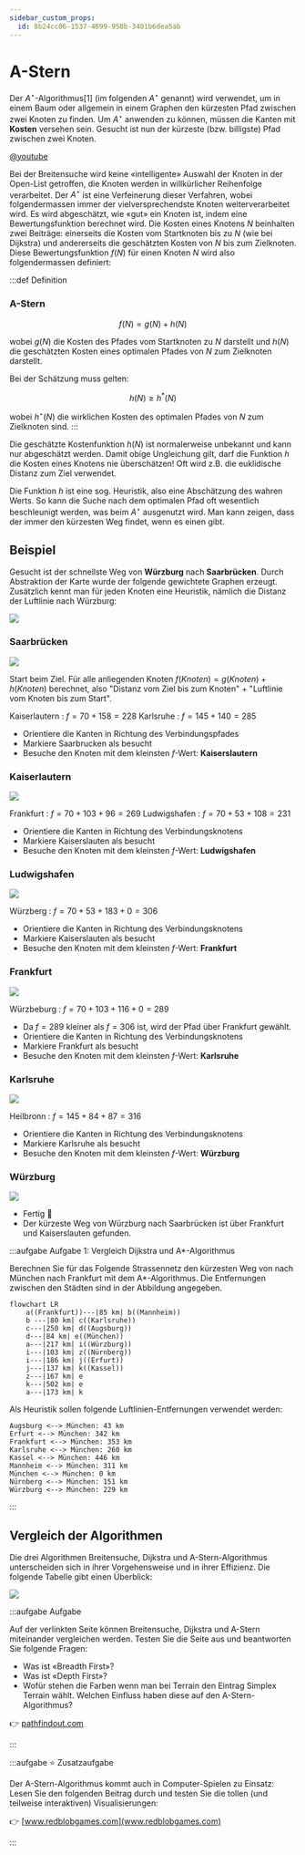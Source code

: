 ```yaml
---
sidebar_custom_props:
  id: 8b24cc06-1537-4699-958b-3401b6dea5ab
---
```


# A-Stern

Der $A^\star$-Algorithmus[1] (im folgenden $A^\star$ genannt) wird verwendet, um in einem Baum oder allgemein in einem Graphen den kürzesten Pfad zwischen zwei Knoten zu finden. Um  $A^\star$ anwenden zu können, müssen die Kanten mit **Kosten** versehen sein. Gesucht ist nun der kürzeste (bzw. billigste) Pfad zwischen zwei Knoten.

[@youtube](https://www.youtube-nocookie.com/embed/A60q6dcoCjw?si=lhZQt6CCow0eK0Zr)

Bei der Breitensuche wird keine «intelligente» Auswahl der Knoten in der Open-List getroffen, die Knoten werden in willkürlicher Reihenfolge verarbeitet. Der  $A^\star$ ist eine Verfeinerung dieser Verfahren, wobei folgendermassen immer der vielversprechendste Knoten weiterverarbeitet wird. Es wird abgeschätzt, wie «gut» ein Knoten ist, indem eine Bewertungsfunktion berechnet wird. Die Kosten eines Knotens $N$ beinhalten zwei Beiträge: einerseits die Kosten vom Startknoten bis zu $N$ (wie bei Dijkstra) und andererseits die geschätzten Kosten von $N$ bis zum Zielknoten. Diese Bewertungsfunktion $f(N)$ für einen Knoten $N$ wird also folgendermassen definiert:

:::def Definition
### A-Stern
$$
f(N) = g(N) + h(N)
$$

wobei $g(N)$ die Kosten des Pfades vom Startknoten zu $N$ darstellt und $h(N)$ die geschätzten Kosten eines optimalen Pfades von $N$ zum Zielknoten darstellt.

Bei der Schätzung muss gelten:

$$
h(N) \geq h^*(N)
$$

wobei $h^\star(N)$ die wirklichen Kosten des optimalen Pfades von $N$ zum Zielknoten sind.
:::

Die geschätzte Kostenfunktion $h(N)$ ist normalerweise unbekannt und kann nur abgeschätzt werden. Damit obige Ungleichung gilt, darf die Funktion $h$ die Kosten eines Knotens nie überschätzen! Oft wird z.B. die euklidische Distanz zum Ziel verwendet.

Die Funktion $h$ ist eine sog. Heuristik, also eine Abschätzung des wahren Werts. So kann die Suche nach dem optimalen Pfad oft wesentlich beschleunigt werden, was beim $A^\star$ ausgenutzt wird. Man kann zeigen, dass der  immer den kürzesten Weg findet, wenn es einen gibt.

## Beispiel
Gesucht ist der schnellste Weg von __Würzburg__ nach __Saarbrücken__. Durch Abstraktion der Karte wurde der folgende gewichtete Graphen erzeugt. Zusätzlich kennt man für jeden Knoten eine Heuristik, nämlich die Distanz der Luftlinie nach Würzburg:

![](./images/00-astar.png)

<Tabs>
<TabItem value="Schritt 1">

### Saarbrücken
![](./images/01-astar.png)

Start beim Ziel. Für alle anliegenden Knoten $f(Knoten) = g(Knoten) + h(Knoten)$ berechnet, also "Distanz vom Ziel bis zum Knoten" + "Luftlinie vom Knoten bis zum Start".

Kaiserlautern
: $f = 70 + 158 = 228$
Karlsruhe
: $f = 145 + 140 = 285$

- Orientiere die Kanten in Richtung des Verbindungspfades
- Markiere Saarbrucken als besucht
- Besuche den Knoten mit dem kleinsten $f$-Wert: __Kaiserslautern__

</TabItem>
<TabItem value="Schritt 2">

### Kaiserlautern
![](./images/02-astar.png)


Frankfurt
: $f = 70 + 103 + 96 = 269$
Ludwigshafen
: $f = 70 + 53 + 108 = 231$

- Orientiere die Kanten in Richtung des Verbindungsknotens
- Markiere Kaiserslauten als besucht
- Besuche den Knoten mit dem kleinsten $f$-Wert: __Ludwigshafen__

</TabItem>
<TabItem value="Schritt 3">

### Ludwigshafen
![](./images/03-astar.png)


Würzberg
: $f = 70 + 53 + 183 + 0 = 306$

- Orientiere die Kanten in Richtung des Verbindungsknotens
- Markiere Kaiserslauten als besucht
- Besuche den Knoten mit dem kleinsten $f$-Wert: __Frankfurt__

</TabItem>
<TabItem value="Schritt 4">

### Frankfurt
![](./images/04-astar.png)

Würzbeburg
: $f = 70 + 103 + 116 + 0 = 289$

- Da $f=289$ kleiner als $f=306$ ist, wird der Pfad über Frankfurt gewählt.
- Orientiere die Kanten in Richtung des Verbindungsknotens
- Markiere Frankfurt als besucht
- Besuche den Knoten mit dem kleinsten $f$-Wert: __Karlsruhe__

</TabItem>
<TabItem value="Schritt 5">

### Karlsruhe
![](./images/05-astar.png)

Heilbronn
: $f = 145 + 84 + 87 = 316$

- Orientiere die Kanten in Richtung des Verbindungsknotens
- Markiere Karlsruhe als besucht
- Besuche den Knoten mit dem kleinsten $f$-Wert: __Würzburg__

</TabItem>
<TabItem value="Schritt 6">

### Würzburg
![](./images/06-astar.png)

- Fertig 🥳
- Der kürzeste Weg von Würzburg nach Saarbrücken ist über Frankfurt und Kaiserslauten gefunden.

</TabItem>

</Tabs>

:::aufgabe Aufgabe 1: Vergleich Dijkstra und A\*-Algorithmus
<Answer type="state" webKey="3d2faa9b-0ce4-4cfe-b573-bce807439c0f" />

Berechnen	Sie	für	das	Folgende Strassennetz	den	kürzesten	Weg	von	nach München nach Frankfurt mit dem A\*-Algorithmus. Die	Entfernungen	zwischen	den	Städten	sind	in	der	Abbildung	angegeben.

```mermaid
flowchart LR
    a((Frankfurt))---|85 km| b((Mannheim))
    b ---|80 km| c((Karlsruhe))
    c---|250 km| d((Augsburg))
    d---|84 km| e((München))
    a---|217 km| i((Würzburg))
    i---|103 km| z((Nürnberg))
    i---|186 km| j((Erfurt))
    j---|137 km| k((Kassel))
    z---|167 km| e
    k---|502 km| e
    a---|173 km| k
```

Als	Heuristik	sollen	folgende	Luftlinien-Entfernungen	verwendet	werden:
```
Augsburg <--> München: 43 km
Erfurt <--> München: 342 km
Frankfurt <--> München: 353 km
Karlsruhe <--> München: 260 km
Kassel <--> München: 446 km
Mannheim <--> München: 311 km
München <--> München: 0 km
Nürnberg <--> München: 151 km
Würzburg <--> München: 229 km
```

<Answer type="text" webKey="3570f1df-aed9-4280-a4d9-44238d05e2c1" />

:::

## Vergleich der Algorithmen

Die drei Algorithmen Breitensuche, Dijkstra und A-Stern-Algorithmus unterscheiden sich in ihrer Vorgehensweise und in ihrer Effizienz. Die folgende Tabelle gibt einen Überblick:

![](./images/vergleich.png)

:::aufgabe Aufgabe
<Answer type="state" webKey="ad80e5de-48f8-41a9-a995-cd274f4b88fa" />

Auf der verlinkten Seite können Breitensuche, Dijkstra und A-Stern miteinander vergleichen werden. Testen Sie die Seite aus und beantworten Sie folgende Fragen:

- Was ist «Breadth First»?
- Was ist «Depth First»?
- Wofür stehen die Farben wenn man bei Terrain den Eintrag Simplex Terrain wählt. Welchen Einfluss haben diese auf den A-Stern-Algorithmus?

👉 [pathfindout.com](https://pathfindout.com)

<Answer type="text" webKey="d31de321-739e-47de-9102-076e3ce010f0" />
:::

:::aufgabe ⭐ Zusatzaufgabe
<Answer type="state" webKey="ae5a5f36-ca6b-4fd5-a521-6ffc2a47ad7a" />

Der A-Stern-Algorithmus kommt auch in Computer-Spielen zu Einsatz:
Lesen Sie den folgenden Beitrag durch und testen Sie die tollen (und teilweise interaktiven) Visualisierungen:

👉 [www.redblobgames.com](www.redblobgames.com)

<Answer type="text" webKey="b83ec884-1a4d-4a02-91fe-444d5b981ffb" />

:::
